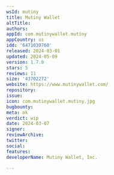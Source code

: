 ```yaml
---
wsId: mutiny
title: Mutiny Wallet
altTitle: 
authors: 
appId: com.mutinywallet.mutiny
appCountry: us
idd: '6471030760'
released: 2024-03-01
updated: 2024-05-09
version: 1.7.0
stars: 5
reviews: 11
size: '43702272'
website: https://www.mutinywallet.com/
repository: 
issue: 
icon: com.mutinywallet.mutiny.jpg
bugbounty: 
meta: ok
verdict: wip
date: 2024-03-07
signer: 
reviewArchive: 
twitter: 
social: 
features: 
developerName: Mutiny Wallet, Inc.

---
```


